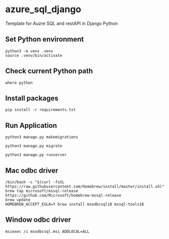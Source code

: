 # azure_sql_django

Template for Auzre SQL and restAPI in Django Python

## Set Python environment

```
python3 -m venv .venv
source .venv/bin/activate
```

## Check current Python path

```
where python
```

## Install packages

```
pip install -r requirements.txt
```

## Run Application

```
python3 manage.py makemigrations
```

```
python3 manage.py migrate
```

```
python3 manage.py runserver
```

## Mac odbc driver

```
/bin/bash -c "$(curl -fsSL https://raw.githubusercontent.com/Homebrew/install/master/install.sh)"
brew tap microsoft/mssql-release https://github.com/Microsoft/homebrew-mssql-release
brew update
HOMEBREW_ACCEPT_EULA=Y brew install msodbcsql18 mssql-tools18
```

## Window odbc driver

```
msiexec /i msodbcsql.msi ADDLOCAL=ALL
```
